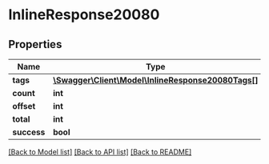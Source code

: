 # InlineResponse20080

## Properties
Name | Type | Description | Notes
------------ | ------------- | ------------- | -------------
**tags** | [**\Swagger\Client\Model\InlineResponse20080Tags[]**](InlineResponse20080Tags.md) |  | [optional] 
**count** | **int** |  | [optional] 
**offset** | **int** |  | [optional] 
**total** | **int** |  | [optional] 
**success** | **bool** |  | [optional] 

[[Back to Model list]](../../README.md#documentation-for-models) [[Back to API list]](../../README.md#documentation-for-api-endpoints) [[Back to README]](../../README.md)

